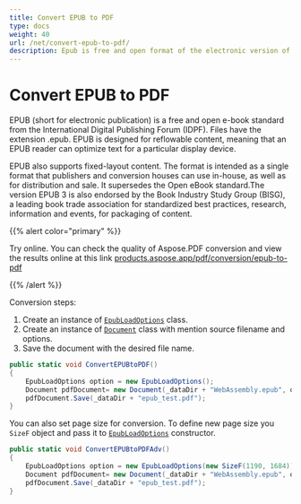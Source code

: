 ```yaml
---
title: Convert EPUB to PDF
type: docs
weight: 40
url: /net/convert-epub-to-pdf/
description: Epub is free and open format of the electronic version of books with the .epub extension. You may easily convert epub files to PDF format with Aspose.PDF.
---
```


# Convert EPUB to PDF

EPUB (short for electronic publication) is a free and open e-book standard from the International Digital Publishing Forum (IDPF). Files have the extension .epub. EPUB is designed for reflowable content, meaning that an EPUB reader can optimize text for a particular display device.

EPUB also supports fixed-layout content. The format is intended as a single format that publishers and conversion houses can use in-house, as well as for distribution and sale. It supersedes the Open eBook standard.The version EPUB 3 is also endorsed by the Book Industry Study Group (BISG), a leading book trade association for standardized best practices, research, information and events, for packaging of content.

{{% alert color="primary" %}} 

Try online. You can check the quality of Aspose.PDF conversion and view the results online at this link [products.aspose.app/pdf/conversion/epub-to-pdf](https://products.aspose.app/pdf/conversion/epub-to-pdf)

{{% /alert %}}

Conversion steps:

1. Create an instance of [`EpubLoadOptions`](https://apireference.aspose.com/pdf/net/aspose.pdf/epubloadoptions) class.
1. Create an instance of [`Document`](https://apireference.aspose.com/pdf/net/aspose.pdf/document) class with mention source filename and options.
1. Save the document with the desired file name.

```csharp
public static void ConvertEPUBtoPDF()
{
    EpubLoadOptions option = new EpubLoadOptions();
    Document pdfDocument= new Document(_dataDir + "WebAssembly.epub", option);
    pdfDocument.Save(_dataDir + "epub_test.pdf");
}
```

You can also set page size for conversion. To define new page size you `SizeF` object and pass it to [`EpubLoadOptions`](https://apireference.aspose.com/pdf/net/aspose.pdf/epubloadoptions/constructors/main) constructor.

```csharp
public static void ConvertEPUBtoPDFAdv()
{
    EpubLoadOptions option = new EpubLoadOptions(new SizeF(1190, 1684));
    Document pdfDocument= new Document(_dataDir + "WebAssembly.epub", option);
    pdfDocument.Save(_dataDir + "epub_test.pdf");
}
```
